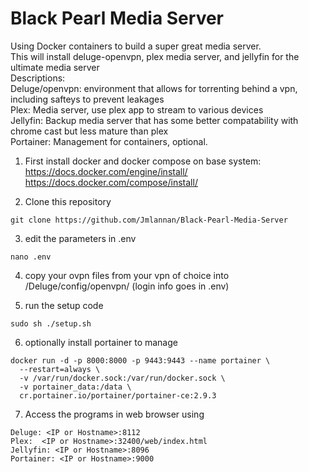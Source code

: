 # Black Pearl Media Server
Using Docker containers to build a super great media server.  
This will install deluge-openvpn, plex media server, and jellyfin for the ultimate media server  
Descriptions:  
  Deluge/openvpn: environment that allows for torrenting behind a vpn, including safteys to prevent leakages  
  Plex: Media server, use plex app to stream to various devices  
  Jellyfin: Backup media server that has some better compatability with chrome cast but less mature than plex  
  Portainer: Management for containers, optional.  


1. First install docker and docker compose on base system:  
  https://docs.docker.com/engine/install/  
  https://docs.docker.com/compose/install/  

2. Clone this repository
  ```
  git clone https://github.com/Jmlannan/Black-Pearl-Media-Server
  ```

3. edit the parameters in .env
  ```
  nano .env
  ```
4. copy your ovpn files from your vpn of choice into /Deluge/config/openvpn/ (login info goes in .env)

5. run the setup code 
  ```
  sudo sh ./setup.sh
  ```
6. optionally install portainer to manage
  ```
  docker run -d -p 8000:8000 -p 9443:9443 --name portainer \
    --restart=always \
    -v /var/run/docker.sock:/var/run/docker.sock \
    -v portainer_data:/data \
    cr.portainer.io/portainer/portainer-ce:2.9.3
  ```

7. Access the programs in web browser using
  ```
  Deluge: <IP or Hostname>:8112
  Plex:  <IP or Hostname>:32400/web/index.html
  Jellyfin: <IP or Hostname>:8096
  Portainer: <IP or Hostname>:9000
  ```
  
